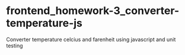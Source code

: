 # frontend_homework-3_converter-temperature-js

Converter temperature celcius and farenheit using javascript and unit testing

